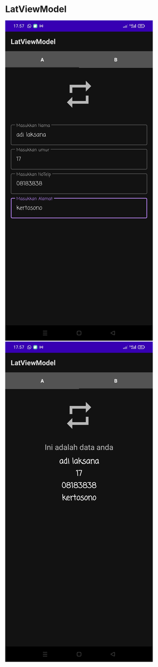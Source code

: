# LatViewModel
![alt text](https://github.com/kotaangin80/LatViewModel/blob/master/WhatsApp%20Image%202021-05-26%20at%2017.57.48.jpeg)
![alt text](https://github.com/kotaangin80/LatViewModel/blob/master/WhatsApp%20Image%202021-05-26%20at%2017.57.48%20(1).jpeg)
